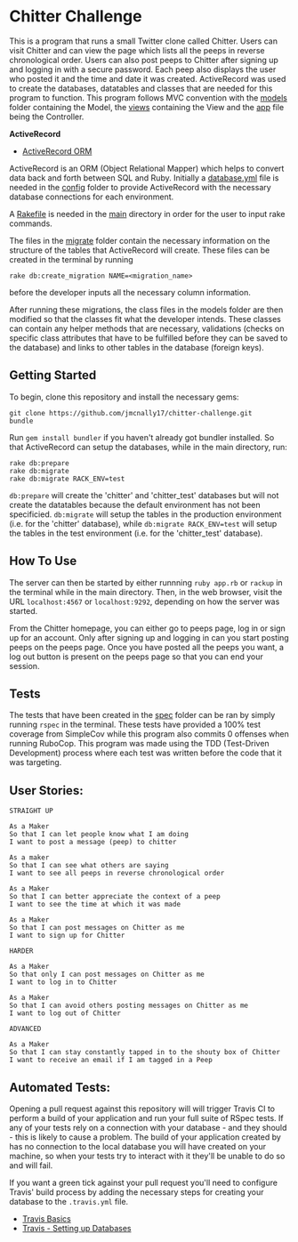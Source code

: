 Chitter Challenge
=================

This is a program that runs a small Twitter clone called Chitter. Users can visit Chitter and can view the page which lists all the peeps in reverse chronological order. Users can also post peeps to Chitter after signing up and logging in with a secure password. Each peep also displays the user who posted it and the time and date it was created. ActiveRecord was used to create the databases, datatables and classes that are needed for this program to function. This program follows MVC convention with the [models](https://github.com/jmcnally17/chitter-challenge/tree/main/models) folder containing the Model, the [views](https://github.com/jmcnally17/chitter-challenge/tree/main/views) containing the View and the [app](https://github.com/jmcnally17/chitter-challenge/blob/main/app.rb) file being the Controller.

**ActiveRecord**
- [ActiveRecord ORM](https://guides.rubyonrails.org/active_record_basics.html)

ActiveRecord is an ORM (Object Relational Mapper) which helps to convert data back and forth between SQL and Ruby. Initially a [database.yml](https://github.com/jmcnally17/chitter-challenge/blob/main/config/database.yml) file is needed in the [config](https://github.com/jmcnally17/chitter-challenge/tree/main/config) folder to provide ActiveRecord with the necessary database connections for each environment. 

A [Rakefile](https://github.com/jmcnally17/chitter-challenge/blob/main/Rakefile) is needed in the [main](https://github.com/jmcnally17/chitter-challenge) directory in order for the user to input rake commands.

The files in the [migrate](https://github.com/jmcnally17/chitter-challenge/tree/main/db/migrate) folder contain the necessary information on the structure of the tables that ActiveRecord will create. These files can be created in the terminal by running
```
rake db:create_migration NAME=<migration_name>
```
before the developer inputs all the necessary column information.

After running these migrations, the class files in the models folder are then modified so that the classes fit what the developer intends. These classes can contain any helper methods that are necessary, validations (checks on specific class attributes that have to be fulfilled before they can be saved to the database) and links to other tables in the database (foreign keys).

Getting Started
-------

To begin, clone this repository and install the necessary gems:
```
git clone https://github.com/jmcnally17/chitter-challenge.git
bundle
```
Run `gem install bundler` if you haven't already got bundler installed. So that ActiveRecord can setup the databases, while in the main directory, run:
```
rake db:prepare
rake db:migrate
rake db:migrate RACK_ENV=test
```
`db:prepare` will create the 'chitter' and 'chitter_test' databases but will not create the datatables because the default environment has not been specificied. `db:migrate` will setup the tables in the production environment (i.e. for the 'chitter' database), while `db:migrate RACK_ENV=test` will setup the tables in the test environment (i.e. for the 'chitter_test' database).

How To Use
------

The server can then be started by either runnning `ruby app.rb` or `rackup` in the terminal while in the main directory. Then, in the web browser, visit the URL `localhost:4567` or `localhost:9292`, depending on how the server was started.

From the Chitter homepage, you can either go to peeps page, log in or sign up for an account. Only after signing up and logging in can you start posting peeps on the peeps page. Once you have posted all the peeps you want, a log out button is present on the peeps page so that you can end your session.

Tests
------

The tests that have been created in the [spec](https://github.com/jmcnally17/chitter-challenge/tree/main/spec) folder can be ran by simply running `rspec` in the terminal. These tests have provided a 100% test coverage from SimpleCov while this program also commits 0 offenses when running RuboCop. This program was made using the TDD (Test-Driven Development) process where each test was written before the code that it was targeting.

User Stories:
-------

```
STRAIGHT UP

As a Maker
So that I can let people know what I am doing  
I want to post a message (peep) to chitter

As a maker
So that I can see what others are saying  
I want to see all peeps in reverse chronological order

As a Maker
So that I can better appreciate the context of a peep
I want to see the time at which it was made

As a Maker
So that I can post messages on Chitter as me
I want to sign up for Chitter

HARDER

As a Maker
So that only I can post messages on Chitter as me
I want to log in to Chitter

As a Maker
So that I can avoid others posting messages on Chitter as me
I want to log out of Chitter

ADVANCED

As a Maker
So that I can stay constantly tapped in to the shouty box of Chitter
I want to receive an email if I am tagged in a Peep
```

Automated Tests:
-----

Opening a pull request against this repository will will trigger Travis CI to perform a build of your application and run your full suite of RSpec tests. If any of your tests rely on a connection with your database - and they should - this is likely to cause a problem. The build of your application created by has no connection to the local database you will have created on your machine, so when your tests try to interact with it they'll be unable to do so and will fail.

If you want a green tick against your pull request you'll need to configure Travis' build process by adding the necessary steps for creating your database to the `.travis.yml` file.

- [Travis Basics](https://docs.travis-ci.com/user/tutorial/)
- [Travis - Setting up Databases](https://docs.travis-ci.com/user/database-setup/)
